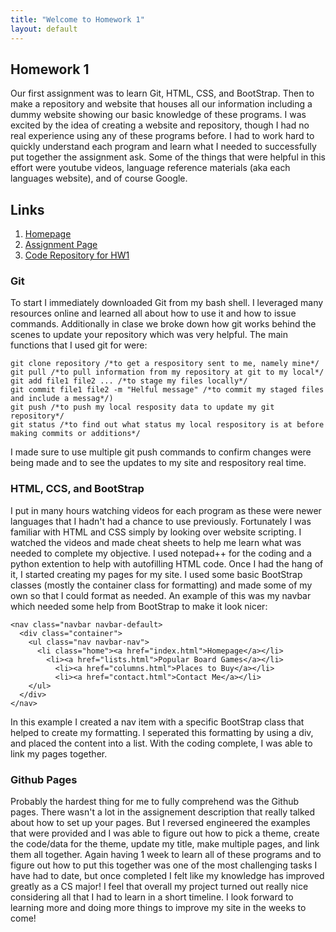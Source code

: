 ```yaml
---
title: "Welcome to Homework 1"
layout: default
---
```


## Homework 1
Our first assignment was to learn Git, HTML, CSS, and BootStrap.  Then to make a repository and website that houses all our information including a dummy website showing our basic knowledge of these programs. I was excited by the idea of creating a website and repository, though I had no real experience using any of these programs before. I had to work hard to quickly understand each program and learn what I needed to successfully put together the assignment ask. Some of the things that were helpful in this effort were youtube videos, language reference materials (aka each languages website), and of course Google. 

## Links
1. [Homepage](https://avickers17.github.io/CS460/HW1/website)
2. [Assignment Page](https://www.wou.edu/~morses/classes/cs46x/assignments/HW1.html)
3. [Code Repository for HW1](https://github.com/avickers17/avickers17.github.io/tree/master/CS460/HW1/website)

### Git
To start I immediately downloaded Git from my bash shell.  I leveraged many resources online and learned all about how to use it and how to issue commands.  Additionally in clase we broke down how git works behind the scenes to update your repository which was very helpful.  The main functions that I used git for were:

```
git clone repository /*to get a respository sent to me, namely mine*/
git pull /*to pull information from my repository at git to my local*/
git add file1 file2 ... /*to stage my files locally*/
git commit file1 file2 -m "Helful message" /*to commit my staged files and include a messag*/)
git push /*to push my local resposity data to update my git repository*/
git status /*to find out what status my local respository is at before making commits or additions*/
```

I made sure to use multiple git push commands to confirm changes were being made and to see the updates to my site and respository real time. 

### HTML, CCS, and BootStrap
I put in many hours watching videos for each program as these were newer languages that I hadn't had a chance to use previously. Fortunately I was familiar with HTML and CSS simply by looking over website scripting.  I watched the videos and made cheat sheets to help me learn what was needed to complete my objective.  I used notepad++ for the coding and a python extention to help with autofilling HTML code.  Once I had the hang of it, I started creating my pages for my site.  I used some basic BootStrap classes (mostly the container class for formatting) and made some of my own so that I could format as needed.  An example of this was my navbar which needed some help from BootStrap to make it look nicer:

```
<nav class="navbar navbar-default>
  <div class="container">
	<ul class="nav navbar-nav">
	  <li class="home"><a href="index.html">Homepage</a></li>
		<li><a href="lists.html">Popular Board Games</a></li>
		  <li><a href="columns.html">Places to Buy</a></li>
		  <li><a href="contact.html">Contact Me</a></li>
	</ul>
  </div>
</nav>
```

In this example I created a nav item with a specific BootStrap class that helped to create my formatting.  I seperated this formatting by using a div, and placed the content into a list.  With the coding complete, I was able to link my pages together.

### Github Pages
Probably the hardest thing for me to fully comprehend was the Github pages.  There wasn't a lot in the assignement description that really talked about how to set up your pages.  But I reversed engineered the examples that were provided and I was able to figure out how to pick a theme, create the code/data for the theme, update my title, make multiple pages, and link them all together.  Again having 1 week to learn all of these programs and to figure out how to put this together was one of the most challenging tasks I have had to date, but once completed I felt like my knowledge has improved greatly as a CS major!  I feel that overall my project turned out really nice considering all that I had to learn in a short timeline. I look forward to learning more and doing more things to improve my site in the weeks to come!





